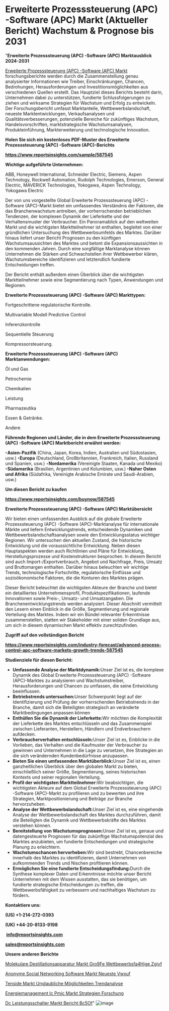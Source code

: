# Erweiterte Prozesssteuerung (APC) -Software (APC) Markt (Aktueller Bericht) Wachstum & Prognose bis 2031

"<strong><b>Erweiterte Prozesssteuerung (APC) -Software (APC) Marktausblick 2024-2031</b></strong>

<a href=https://www.reportsinsights.com/sample/587545>Erweiterte Prozesssteuerung (APC) -Software (APC) Markt</a> forschungsberichte werden durch die Zusammenstellung genau analysierter Informationen wie Treiber, Einschränkungen, Chancen, Bedrohungen, Herausforderungen und Investitionsmöglichkeiten aus verschiedenen Quellen erstellt. Das Hauptziel dieses Berichts besteht darin, Unternehmen dabei zu unterstützen, fundierte Schlussfolgerungen zu ziehen und wirksame Strategien für Wachstum und Erfolg zu entwickeln. Der Forschungsbericht umfasst Marktanteile, Wettbewerbslandschaft, neueste Marktentwicklungen, Verkaufsanalysen und Qualitätsverbesserungen, potenzielle Bereiche für zukünftiges Wachstum, Handelsvorschriften, marktstrategische Wachstumsanalysen, Produkteinführung, Markterweiterung und technologische Innovation.

<strong><b>Holen Sie sich ein kostenloses PDF-Muster des Erweiterte Prozesssteuerung (APC) -Software (APC)-Berichts</b></strong>

<a href=https://www.reportsinsights.com/sample/587545><strong><u>https://www.reportsinsights.com/sample/587545</u></strong></a>

<strong>Wichtige aufgeführte Unternehmen:</strong>

ABB, Honeywell International, Schneider Electric, Siemens, Aspen Technology, Rockwell Automation, Rudolph Technologies, Emerson, General Electric, MAVERICK Technologies, Yokogawa, Aspen Technology, Yokogawa Electric

Der von uns vorgestellte Global Erweiterte Prozesssteuerung (APC) -Software (APC)-Markt bietet ein umfassendes Verständnis der Faktoren, die das Branchenwachstum antreiben, der vorherrschenden betrieblichen Tendenzen, der komplexen Dynamik der Lieferkette und der Verhaltensmuster der Verbraucher. Ein Panoramablick auf den weltweiten Markt und die wichtigsten Marktteilnehmer ist enthalten, begleitet von einer gründlichen Untersuchung des Wettbewerbsumfelds des Marktes. Darüber hinaus liefert unser Bericht Prognosen zu den künftigen Wachstumsaussichten des Marktes und betont die Expansionsaussichten in den kommenden Jahren. Durch eine sorgfältige Marktanalyse können Unternehmen die Stärken und Schwachstellen ihrer Wettbewerber klären, Wachstumsbereiche identifizieren und letztendlich fundierte Entscheidungen treffen.

Der Bericht enthält außerdem einen Überblick über die wichtigsten Marktteilnehmer sowie eine Segmentierung nach Typen, Anwendungen und Regionen.


<strong>Erweiterte Prozesssteuerung (APC) -Software (APC) Markttypen:</strong>

Fortgeschrittene regulatorische Kontrolle.

Multivariable Modell Predictive Control

Inferenzkontrolle

Sequentielle Steuerung

Kompressorsteuerung.

<strong>Erweiterte Prozesssteuerung (APC) -Software (APC) Marktanwendungen:</strong>

Öl und Gas

Petrochemie

Chemikalien

Leistung

Pharmazeutika

Essen & Getränke.

Andere

<strong><b>Führende Regionen und Länder, die in dem Erweiterte Prozesssteuerung (APC) -Software (APC) Marktbericht erwähnt werden:</b></strong>

<strong><b>‣Asien-Pazifik</b></strong> (China, Japan, Korea, Indien, Australien und Südostasien, usw.)
<strong><b>‣Europa</b></strong> (Deutschland, Großbritannien, Frankreich, Italien, Russland und Spanien, usw.)
‣<strong><b>Nordamerika</b></strong> (Vereinigte Staaten, Kanada und Mexiko)
<strong><b>‣Südamerika</b></strong> (Brasilien, Argentinien und Kolumbien, usw.)
<strong><b>‣Naher Osten und Afrika</b></strong> (Südafrika, Vereinigte Arabische Emirate und Saudi-Arabien, usw.)

<strong>Um diesen Bericht zu kaufen</strong>

<a href=https://www.reportsinsights.com/buynow/587545><strong><u>https://www.reportsinsights.com/buynow/587545</u></strong></a>

<strong>Erweiterte Prozesssteuerung (APC) -Software (APC) Marktübersicht</strong>

Wir bieten einen umfassenden Ausblick auf die globale Erweiterte Prozesssteuerung (APC) -Software (APC)-Marktanalyse für internationale Märkte und liefern Entwicklungstrends, entscheidende Dynamiken und Wettbewerbslandschaftsanalysen sowie den Entwicklungsstatus wichtiger Regionen. Wir untersuchen den aktuellen Zustand, die historische Entwicklung und die voraussichtliche Entwicklung. Neben diesen Hauptaspekten werden auch Richtlinien und Pläne für Entwicklung, Herstellungsprozesse und Kostenstrukturen besprochen. In diesem Bericht sind auch Import-/Exportverbrauch, Angebot und Nachfrage, Preis, Umsatz und Bruttomargen enthalten. Darüber hinaus beleuchten wir wichtige Trends, technologische Fortschritte, regulatorische Einflüsse und sozioökonomische Faktoren, die die Konturen des Marktes prägen.

Dieser Bericht beleuchtet die wichtigsten Akteure der Branche und bietet ein detailliertes Unternehmensprofil, Produktspezifikationen, laufende Innovationen sowie Preis-, Umsatz- und Umsatzangaben. Die Branchenentwicklungstrends werden analysiert. Dieser Abschnitt vermittelt den Lesern einen Einblick in die Größe, Segmentierung und regionale Verteilung des Marktes. Indem wir ein Bündel relevanter Erkenntnisse zusammenstellen, statten wir Stakeholder mit einer soliden Grundlage aus, um sich in diesem dynamischen Markt effektiv zurechtzufinden.

<strong>Zugriff auf den vollständigen Bericht</strong>

<a href=https://www.reportsinsights.com/industry-forecast/advanced-process-control-apc-software-markets-growth-trends-587545><strong>https://www.reportsinsights.com/industry-forecast/advanced-process-control-apc-software-markets-growth-trends-587545</strong></a>

<strong>Studienziele für diesen Bericht:</strong>
<ul>
  <li><strong>Umfassende Analyse der Marktdynamik:</strong>Unser Ziel ist es, die komplexe Dynamik des Global Erweiterte Prozesssteuerung (APC) -Software (APC)-Marktes zu analysieren und Wachstumstreiber, Herausforderungen und Chancen zu umfassen, die seine Entwicklung beeinflussen.</li>
  <li><strong>Betriebstrends untersuchen:</strong>Unser Schwerpunkt liegt auf der Identifizierung und Prüfung der vorherrschenden Betriebstrends in der Branche, damit sich die Beteiligten strategisch an veränderte Marktbedingungen anpassen können</li>
  <li><strong>Enthüllen Sie die Dynamik der Lieferkette:</strong>Wir möchten die Komplexität der Lieferkette des Marktes entschlüsseln und das Zusammenspiel zwischen Lieferanten, Herstellern, Händlern und Endverbrauchern aufdecken.</li>
  <li><strong>Verbraucherverhalten entschlüsseln:</strong>Unser Ziel ist es, Einblicke in die Vorlieben, das Verhalten und die Kaufmuster der Verbraucher zu gewinnen und Unternehmen in die Lage zu versetzen, ihre Strategien an die sich verändernden Kundenbedürfnisse anzupassen.</li>
  <li><strong>Bieten Sie einen umfassenden Marktüberblick:</strong>Unser Ziel ist es, einen ganzheitlichen Überblick über den globalen Markt zu bieten, einschließlich seiner Größe, Segmentierung, seines historischen Kontexts und seiner regionalen Verteilung.</li>
  <li><strong>Profil der wichtigsten Marktteilnehmer:</strong>Wir beabsichtigen, die wichtigsten Akteure auf dem Global Erweiterte Prozesssteuerung (APC) -Software (APC)-Markt zu profilieren und zu bewerten und ihre Strategien, Marktpositionierung und Beiträge zur Branche hervorzuheben.</li>
  <li><strong>Analyse der Wettbewerbslandschaft:</strong>Unser Ziel ist es, eine eingehende Analyse der Wettbewerbslandschaft des Marktes durchzuführen, damit die Beteiligten die Dynamik und Wettbewerbskräfte des Marktes verstehen können.</li>
  <li><strong>Bereitstellung von Wachstumsprognosen:</strong>Unser Ziel ist es, genaue und datengesteuerte Prognosen für das zukünftige Wachstumspotenzial des Marktes anzubieten, um fundierte Entscheidungen und strategische Planung zu erleichtern.</li>
  <li><strong>Wachstumschancen hervorheben:</strong>Wir sind bestrebt, Chancenbereiche innerhalb des Marktes zu identifizieren, damit Unternehmen von aufkommenden Trends und Nischen profitieren können.</li>
  <li><strong>Ermöglichen Sie eine fundierte Entscheidungsfindung:</strong>Durch die Synthese komplexer Daten und Erkenntnisse möchte unser Bericht Unternehmen mit dem Wissen ausstatten, das sie benötigen, um fundierte strategische Entscheidungen zu treffen, die Wettbewerbsfähigkeit zu verbessern und nachhaltiges Wachstum zu fördern<strong>.</strong></li>
</ul>
<strong>Kontaktiere uns:</strong>

<strong>(US) +1-214-272-0393</strong>

<strong>(UK) +44-20-8133-9198</strong>

<strong> </strong><a href=info@reportsinsights.com><strong><u>info@reportsinsights.com</u></strong></a>

<a href=sales@reportsinsights.com><strong><u>sales@reportsinsights.com</u></strong></a>

<strong>Unsere anderen Berichte</strong>

<a href=https://de.linkedin.com/pulse/molekulare-destillationsapparatur-markt-gro%C3%9Fe-wettbewerbsf%C3%A4hige-zgiyf/>Molekulare Destillationsapparatur Markt Gro9Fe Wettbewerbsfa4Hige Zgiyf</a>

<a href=https://de.linkedin.com/pulse/anonyme-social-networking-software-markt-neueste-vwxuf/>Anonyme Social Networking Software Markt Neueste Vwxuf</a>

<a href=https://de.linkedin.com/pulse/tenside-markt-unglaubliche-möglichkeiten-trendanalyse>Tenside Markt Unglaubliche Möglichkeiten Trendanalyse</a>

<a href=https://de.linkedin.com/pulse/energiemanagement-ic-pmic-markt-strategien-forschung>Energiemanagement Ic Pmic Markt Strategien Forschung</a>

<a href=https://de.linkedin.com/pulse/dc-leistungsschalter-markt-bericht-bc5of/>Dc Leistungsschalter Markt Bericht Bc5Of</a>"
![image](https://github.com/Jaayaachit/RIdynamics/assets/158452289/610e2a9e-379e-496c-bbc3-19c0c6f829cc)
